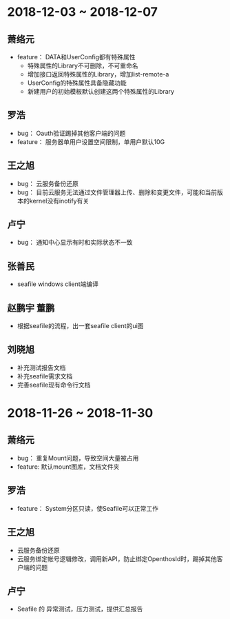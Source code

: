 # 2018-12-03 ~ 2018-12-07
## 萧络元
- feature： DATA和UserConfig都有特殊属性
    - 特殊属性的Library不可删除，不可重命名
    - 增加接口返回特殊属性的Library，增加list-remote-a
    - UserConfig的特殊属性具备隐藏功能
    - 新建用户的初始模板默认创建这两个特殊属性的Library
## 罗浩
- bug： Oauth验证踢掉其他客户端的问题
- feature：  服务器单用户设置空间限制，单用户默认10G
## 王之旭
- bug： 云服务备份还原
- bug： 目前云服务无法通过文件管理器上传、删除和变更文件，可能和当前版本的kernel没有inotify有关
## 卢宁
- bug： 通知中心显示有时和实际状态不一致
## 张善民
- seafile windows client端编译
## 赵鹏宇 董鹏
- 根据seafile的流程，出一套seafile client的ui图
## 刘晓旭
- 补充测试报告文档
- 补充seafile需求文档
- 完善seafile现有命令行文档

# 2018-11-26 ~ 2018-11-30
## 萧络元
- bug： 重复Mount问题，导致空间大量被占用
- feature: 默认mount图库，文档文件夹
## 罗浩
- feature： System分区只读，使Seafile可以正常工作
## 王之旭
- 云服务备份还原
- 云服务绑定帐号逻辑修改，调用新API，防止绑定OpenthosId时，踢掉其他客户端的问题
## 卢宁
- Seafile 的 异常测试，压力测试，提供汇总报告
